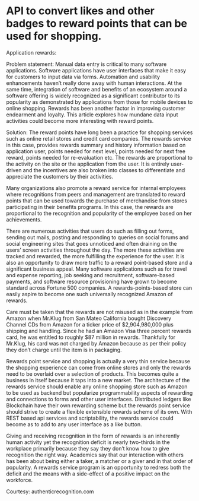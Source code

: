 #  API to convert likes and other badges to reward points that can be used for shopping.
Application rewards: 

Problem statement: Manual data entry is critical to many software applications. Software applications have user interfaces that make it easy for customers to input data via forms. Automation and usability enhancements haven’t really done away with human interactions. At the same time, integration of software and benefits of an ecosystem around a software offering is widely recognized as a significant contributor to its popularity as demonstrated by applications from those for mobile devices to online shopping. Rewards has been another factor in improving customer endearment and loyalty. This article explores how mundane data input activities could become more interesting with reward points. 

Solution: The reward points have long been a practice for shopping services such as online retail stores and credit card companies. The rewards service in this case, provides rewards summary and history information based on application user, points needed for next level, points needed for next free reward, points needed for re-evaluation etc. The rewards are proportional to the activity on the site or the application from the user. It is entirely user-driven and the incentives are also broken into classes to differentiate and appreciate the customers by their activities. 

Many organizations also promote a reward service for internal employees where recognitions from peers and management are translated to reward points that can be used towards the purchase of merchandise from stores participating in their benefits programs. In this case, the rewards are proportional to the recognition and popularity of the employee based on her achievements.  

There are numerous activities that users do such as filling out forms, sending out mails, posting and responding to queries on social forums and social engineering sites that goes unnoticed and often draining on the users’ screen activities throughout the day. The more these activities are tracked and rewarded, the more fulfilling the experience for the user.  It is also an opportunity to draw more traffic to a reward point-based store and a significant business appeal.  Many software applications such as for travel and expense reporting, job seeking and recruitment, software-based payments, and software resource provisioning have grown to become standard across Fortune 500 companies. A rewards-points-based store can easily aspire to become one such universally recognized Amazon of rewards. 

Care must be taken that the rewards are not misused as in the example from Amazon when Mr.Klug from San Mateo California bought Discovery Channel CDs from Amazon for a ticker price of $2,904,980,000 plus shipping and handling. Since he had an Amazon Visa three percent rewards card, he was entitled to roughly $87 million in rewards. Thankfully for Mr.Klug, his card was not charged by Amazon because as per their policy they don’t charge until the item is in packaging. 

Rewards point service and shopping is actually a very thin service because the shopping experience can come from online stores and only the rewards need to be overlaid over a selection of products. This becomes quite a business in itself because it taps into a new market. The architecture of the rewards service should enable any online shopping store such as Amazon to be used as backend but popularize programmability aspects of rewarding and connections to forms and other user interfaces. Distributed ledgers like Blockchain have their own rewarding scheme but the rewards point service should strive to create a flexible extensible rewards scheme of its own. With REST based api services and scriptability, the rewards service could become as to add to any user interface as a like button. 

Giving and receiving recognition in the form of rewards is an inherently human activity yet the recognition deficit is nearly two-thirds in the workplace primarily because they say they don’t know how to give recognition the right way. Academics say that our interaction with others has been about being either a taker, a matcher or a giver and in that order of popularity. A rewards service program is an opportunity to redress both the deficit and the means with a side-effect of a positive impact on the workforce. 

Courtesy: authenticrecognition.com  
